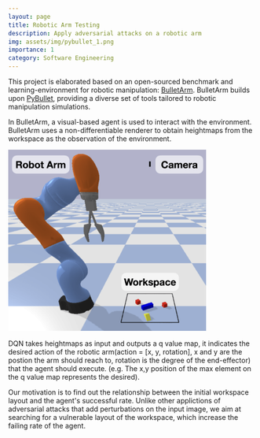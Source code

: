 ```yaml
---
layout: page
title: Robotic Arm Testing
description: Apply adversarial attacks on a robotic arm
img: assets/img/pybullet_1.png
importance: 1
category: Software Engineering
---
```


This project is elaborated based on an open-sourced benchmark and learning-environment
for robotic manipulation: <a href="https://github.com/ColinKohler/BulletArm">BulletArm</a>.  BulletArm builds upon <a href="https://pybullet.org/wordpress/">PyBullet</a>, providing a diverse set of tools tailored to robotic manipulation simulations.

In BulletArm, a visual-based agent is used to interact with the environment. BulletArm uses a non-differentiable renderer to obtain heightmaps from the workspace as the observation of the environment.

<div class="row justify-content-center"> <!-- Center the row -->
    <div class="col-sm mt-3 mt-md-0 text-center"> <!-- Center the column content -->
        <img src="assets/img/bulletarm_1.png" alt="The environment containing a robot arm, a camera, and a workspace (Credit to authors of BulletArm)" class="img-fluid rounded z-depth-1" style="max-width: 80%; height: auto;">
    </div>
</div>

DQN takes heightmaps as input and outputs a q value map, it indicates the desired action of the robotic arm(action = [x, y, rotation], x and y are the postion the arm should reach to, rotation is the degree of the end-effector) that the agent should execute. (e.g. The x,y position of the max element on the q value map represents the desired).

Our motivation is to find out the relationship between the initial workspace layout and the agent's successful rate. Unlike other applictions of adversarial attacks that add perturbations on the input image, we aim at searching for a vulnerable layout of the workspace, which increase the failing rate of the agent.